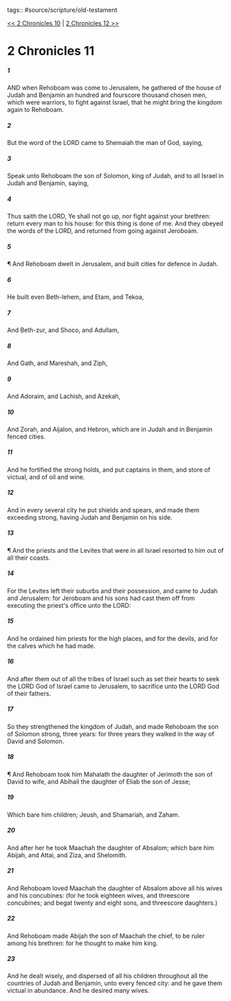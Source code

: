 tags:: #source/scripture/old-testament

[<< 2 Chronicles 10](/old-testament/14_2_Chronicles/2_Chronicles_10.md) | [2 Chronicles 12 >>](/old-testament/14_2_Chronicles/2_Chronicles_12.md)

# 2 Chronicles 11

##### 1

AND when Rehoboam was come to Jerusalem, he gathered of the house of Judah and Benjamin an hundred and fourscore thousand chosen men, which were warriors, to fight against Israel, that he might bring the kingdom again to Rehoboam.

##### 2

But the word of the LORD came to Shemaiah the man of God, saying,

##### 3

Speak unto Rehoboam the son of Solomon, king of Judah, and to all Israel in Judah and Benjamin, saying,

##### 4

Thus saith the LORD, Ye shall not go up, nor fight against your brethren: return every man to his house: for this thing is done of me. And they obeyed the words of the LORD, and returned from going against Jeroboam.

##### 5

¶ And Rehoboam dwelt in Jerusalem, and built cities for defence in Judah.

##### 6

He built even Beth-lehem, and Etam, and Tekoa,

##### 7

And Beth-zur, and Shoco, and Adullam,

##### 8

And Gath, and Mareshah, and Ziph,

##### 9

And Adoraim, and Lachish, and Azekah,

##### 10

And Zorah, and Aijalon, and Hebron, which are in Judah and in Benjamin fenced cities.

##### 11

And he fortified the strong holds, and put captains in them, and store of victual, and of oil and wine.

##### 12

And in every several city he put shields and spears, and made them exceeding strong, having Judah and Benjamin on his side.

##### 13

¶ And the priests and the Levites that were in all Israel resorted to him out of all their coasts.

##### 14

For the Levites left their suburbs and their possession, and came to Judah and Jerusalem: for Jeroboam and his sons had cast them off from executing the priest's office unto the LORD:

##### 15

And he ordained him priests for the high places, and for the devils, and for the calves which he had made.

##### 16

And after them out of all the tribes of Israel such as set their hearts to seek the LORD God of Israel came to Jerusalem, to sacrifice unto the LORD God of their fathers.

##### 17

So they strengthened the kingdom of Judah, and made Rehoboam the son of Solomon strong, three years: for three years they walked in the way of David and Solomon.

##### 18

¶ And Rehoboam took him Mahalath the daughter of Jerimoth the son of David to wife, and Abihail the daughter of Eliab the son of Jesse;

##### 19

Which bare him children; Jeush, and Shamariah, and Zaham.

##### 20

And after her he took Maachah the daughter of Absalom; which bare him Abijah, and Attai, and Ziza, and Shelomith.

##### 21

And Rehoboam loved Maachah the daughter of Absalom above all his wives and his concubines: (for he took eighteen wives, and threescore concubines; and begat twenty and eight sons, and threescore daughters.)

##### 22

And Rehoboam made Abijah the son of Maachah the chief, to be ruler among his brethren: for he thought to make him king.

##### 23

And he dealt wisely, and dispersed of all his children throughout all the countries of Judah and Benjamin, unto every fenced city: and he gave them victual in abundance. And he desired many wives.
